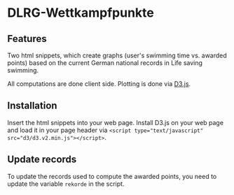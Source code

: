 # DLRG-Wettkampfpunkte

## Features

Two html snippets, which create graphs (user's swimming time vs. awarded points) based on the current German national records in Life saving swimming.

All computations are done client side. Plotting is done via [D3.js](https://www.d3-graph-gallery.com/).

## Installation

Insert the html snippets into your web page. Install D3.js on your web page and load it in your page header via `<script type="text/javascript" src="d3/d3.v2.min.js"></script>`.

## Update records

To update the records used to compute the awarded points, you need to update the variable `rekorde` in the script.
